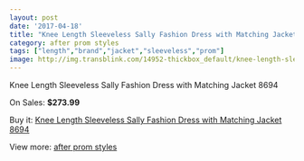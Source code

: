 ```yaml
---
layout: post
date: '2017-04-18'
title: "Knee Length Sleeveless Sally Fashion Dress with Matching Jacket 8694"
category: after prom styles
tags: ["length","brand","jacket","sleeveless","prom"]
image: http://img.transblink.com/14952-thickbox_default/knee-length-sleeveless-sally-fashion-dress-with-matching-jacket-8694.jpg
---
```

Knee Length Sleeveless Sally Fashion Dress with Matching Jacket 8694

On Sales: **$273.99**
<a href="https://www.transblink.com/en/after-prom-styles/4769-knee-length-sleeveless-sally-fashion-dress-with-matching-jacket-8694.html"><amp-img layout="responsive" width="600" height="600" src="//img.transblink.com/14952-thickbox_default/knee-length-sleeveless-sally-fashion-dress-with-matching-jacket-8694.jpg" alt="Knee Length Sleeveless Sally Fashion Dress with Matching Jacket 8694 0" /></a>
<a href="https://www.transblink.com/en/after-prom-styles/4769-knee-length-sleeveless-sally-fashion-dress-with-matching-jacket-8694.html"><amp-img layout="responsive" width="600" height="600" src="//img.transblink.com/14956-thickbox_default/knee-length-sleeveless-sally-fashion-dress-with-matching-jacket-8694.jpg" alt="Knee Length Sleeveless Sally Fashion Dress with Matching Jacket 8694 1" /></a>
<a href="https://www.transblink.com/en/after-prom-styles/4769-knee-length-sleeveless-sally-fashion-dress-with-matching-jacket-8694.html"><amp-img layout="responsive" width="600" height="600" src="//img.transblink.com/14955-thickbox_default/knee-length-sleeveless-sally-fashion-dress-with-matching-jacket-8694.jpg" alt="Knee Length Sleeveless Sally Fashion Dress with Matching Jacket 8694 2" /></a>
<a href="https://www.transblink.com/en/after-prom-styles/4769-knee-length-sleeveless-sally-fashion-dress-with-matching-jacket-8694.html"><amp-img layout="responsive" width="600" height="600" src="//img.transblink.com/14954-thickbox_default/knee-length-sleeveless-sally-fashion-dress-with-matching-jacket-8694.jpg" alt="Knee Length Sleeveless Sally Fashion Dress with Matching Jacket 8694 3" /></a>
<a href="https://www.transblink.com/en/after-prom-styles/4769-knee-length-sleeveless-sally-fashion-dress-with-matching-jacket-8694.html"><amp-img layout="responsive" width="600" height="600" src="//img.transblink.com/14953-thickbox_default/knee-length-sleeveless-sally-fashion-dress-with-matching-jacket-8694.jpg" alt="Knee Length Sleeveless Sally Fashion Dress with Matching Jacket 8694 4" /></a>

Buy it: [Knee Length Sleeveless Sally Fashion Dress with Matching Jacket 8694](https://www.transblink.com/en/after-prom-styles/4769-knee-length-sleeveless-sally-fashion-dress-with-matching-jacket-8694.html "Knee Length Sleeveless Sally Fashion Dress with Matching Jacket 8694")

View more: [after prom styles](https://www.transblink.com/en/55-after-prom-styles "after prom styles")